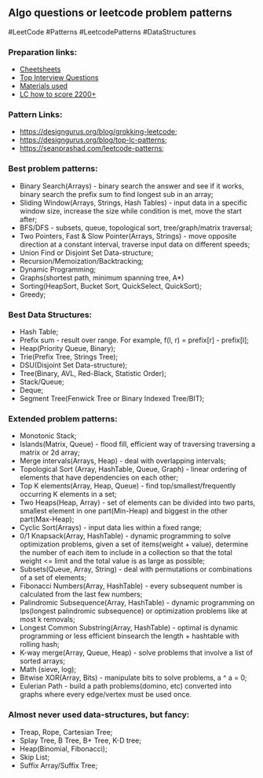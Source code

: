 
## Algo questions or leetcode problem patterns

#LeetCode #Patterns #LeetcodePatterns #DataStructures

### Preparation links:
- [Cheetsheets](https://leetcode.com/explore/interview/card/cheatsheets/)
- [Top Interview Questions](https://leetcode.com/explore/interview/card/top-interview-questions-medium/)
- [Materials used](https://github.com/Pilipets/CsMaterials)
- [LC how to score 2200+](https://leetcode.com/discuss/study-guide/1965086/How-to-practice-for-2200%2B-rating-in-LC)

### Pattern Links:
- https://designgurus.org/blog/grokking-leetcode;
- https://designgurus.org/blog/top-lc-patterns;
- https://seanprashad.com/leetcode-patterns;

### Best problem patterns:
- Binary Search(Arrays) - binary search the answer and see if it works, binary search the prefix sum to find longest sub in an array;
- Sliding Window(Arrays, Strings, Hash Tables) - input data in a specific window size, increase the size while condition is met, move the start after;
- BFS/DFS - subsets, queue, topological sort, tree/graph/matrix traversal;
- Two Pointers, Fast & Slow Pointer(Arrays, Strings) - move opposite direction at a constant interval, traverse input data on different speeds;
- Union Find or Disjoint Set Data-structure;
- Recursion/Memoization/Backtracking;
- Dynamic Programming;
- Graphs(shortest path, minimum spanning tree, A*)
- Sorting(HeapSort, Bucket Sort, QuickSelect, QuickSort);
- Greedy;

### Best Data Structures:
- Hash Table;
- Prefix sum - result over range. For example, f(l, r) = prefix[r] - prefix[l];
- Heap(Priority Queue, Binary);
- Trie(Prefix Tree, Strings Tree);
- DSU(Disjoint Set Data-structure);
- Tree(Binary, AVL, Red-Black, Statistic Order);
- Stack/Queue;
- Deque;
- Segment Tree(Fenwick Tree or Binary Indexed Tree/BIT);

### Extended problem patterns:
- Monotonic Stack;
- Islands(Matrix, Queue) - flood fill, efficient way of traversing traversing a matrix or 2d array;
- Merge intervals(Arrays, Heap) - deal with overlapping intervals;
- Topological Sort (Array, HashTable, Queue, Graph) - linear ordering of elements that have dependencies on each other;
- Top K elements(Array, Heap, Queue) - find top/smallest/frequently occurring K elements in a set;
- Two Heaps(Heap, Array) - set of elements can be divided into two parts, smallest element in one part(Min-Heap) and biggest in the other part(Max-Heap);
- Cyclic Sort(Arrays) - input data lies within a fixed range;
- 0/1 Knapsack(Array, HashTable) - dynamic programming to solve optimization problems, given a set of items(weight + value), determine the number of each item to include in a collection so that the total weight <= limit and the total value is as large as possible;
- Subsets(Queue, Array, String) - deal with permutations or combinations of a set of elements;
- Fibonacci Numbers(Array, HashTable) - every subsequent number is calculated from the last few numbers;
- Palindromic Subsequence(Array, HashTable) - dynamic programming on lps(longest palindromic subsequence) or optimization problems like at most k removals;
- Longest Common Substring(Array, HashTable) - optimal is dynamic programming or less efficient binsearch the length + hashtable with rolling hash;
- K-way merge(Array, Queue, Heap) - solve problems that involve a list of sorted arrays;
- Math (sieve, log);
- Bitwise XOR(Array, Bits) - manipulate bits to solve problems, a ^ a = 0;
- Eulerian Path - build a path problems(domino, etc) converted into graphs where every edge/vertex must be used once.

### Almost never used data-structures, but fancy:
- Treap, Rope, Cartesian Tree;
- Splay Tree, B Tree, B+ Tree, K-D tree;
- Heap(Binomial, Fibonacci);
- Skip List;
- Suffix Array/Suffix Tree;
